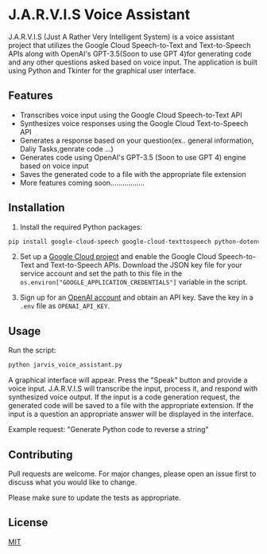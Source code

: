 # J.A.R.V.I.S Voice Assistant

J.A.R.V.I.S (Just A Rather Very Intelligent System) is a voice assistant project that utilizes the Google Cloud Speech-to-Text and Text-to-Speech APIs along with OpenAI's GPT-3.5(Soon to use GPT 4)for generating code and any other questions asked based on voice input. The application is built using Python and Tkinter for the graphical user interface.

## Features
- Transcribes voice input using the Google Cloud Speech-to-Text API
- Synthesizes voice responses using the Google Cloud Text-to-Speech API
- Generates a response based on your question(ex.. general information, Daliy Tasks,genrate code ...)
- Generates code using OpenAI's GPT-3.5 (Soon to use GPT 4) engine based on voice input
- Saves the generated code to a file with the appropriate file extension
- More features coming soon.................

## Installation

1. Install the required Python packages:

```sh
pip install google-cloud-speech google-cloud-texttospeech python-dotenv openai pyaudio tkinter
```

2. Set up a [Google Cloud project](https://cloud.google.com/resource-manager/docs/creating-managing-projects) and enable the Google Cloud Speech-to-Text and Text-to-Speech APIs. Download the JSON key file for your service account and set the path to this file in the `os.environ["GOOGLE_APPLICATION_CREDENTIALS"]` variable in the script.

3. Sign up for an [OpenAI account](https://beta.openai.com/signup) and obtain an API key. Save the key in a `.env` file as `OPENAI_API_KEY`.

## Usage

Run the script:

```sh
python jarvis_voice_assistant.py
```

A graphical interface will appear. Press the "Speak" button and provide a voice input. J.A.R.V.I.S will transcribe the input, process it, and respond with synthesized voice output. If the input is a code generation request, the generated code will be saved to a file with the appropriate extension. If the input is a question an appropriate answer will be displayed in the interface.

Example request: "Generate Python code to reverse a string"

## Contributing

Pull requests are welcome. For major changes, please open an issue first to discuss what you would like to change.

Please make sure to update the tests as appropriate.

## License

[MIT](https://choosealicense.com/licenses/mit/)



